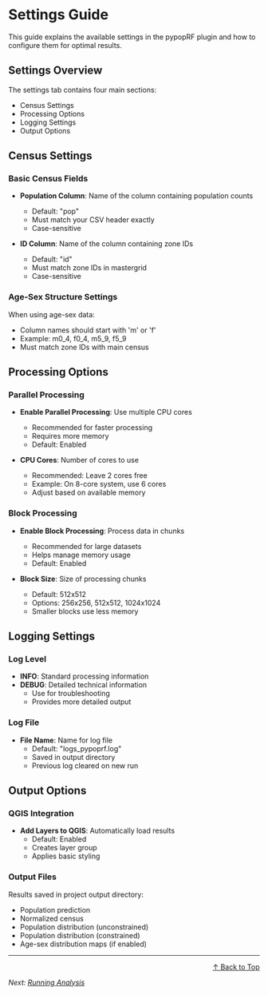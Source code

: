 # Settings Guide

This guide explains the available settings in the pypopRF plugin and how to configure them for optimal results.

## Settings Overview

The settings tab contains four main sections:

- Census Settings
- Processing Options
- Logging Settings
- Output Options

## Census Settings

### Basic Census Fields
- **Population Column**: Name of the column containing population counts
    - Default: "pop"
    - Must match your CSV header exactly
    - Case-sensitive

- **ID Column**: Name of the column containing zone IDs
    - Default: "id"
    - Must match zone IDs in mastergrid
    - Case-sensitive

### Age-Sex Structure Settings
When using age-sex data:

- Column names should start with 'm' or 'f'
- Example: m0_4, f0_4, m5_9, f5_9
- Must match zone IDs with main census

## Processing Options

### Parallel Processing
- **Enable Parallel Processing**: Use multiple CPU cores
    - Recommended for faster processing
    - Requires more memory
    - Default: Enabled

- **CPU Cores**: Number of cores to use
    - Recommended: Leave 2 cores free
    - Example: On 8-core system, use 6 cores
    - Adjust based on available memory

### Block Processing
- **Enable Block Processing**: Process data in chunks
    - Recommended for large datasets
    - Helps manage memory usage
    - Default: Enabled

- **Block Size**: Size of processing chunks
    - Default: 512x512
    - Options: 256x256, 512x512, 1024x1024
    - Smaller blocks use less memory

## Logging Settings

### Log Level
- **INFO**: Standard processing information
- **DEBUG**: Detailed technical information
    - Use for troubleshooting
    - Provides more detailed output

### Log File
- **File Name**: Name for log file
    - Default: "logs_pypoprf.log"
    - Saved in output directory
    - Previous log cleared on new run

## Output Options

### QGIS Integration
- **Add Layers to QGIS**: Automatically load results
    - Default: Enabled
    - Creates layer group
    - Applies basic styling

### Output Files
Results saved in project output directory:

  - Population prediction
  - Normalized census
  - Population distribution (unconstrained)
  - Population distribution (constrained)
  - Age-sex distribution maps (if enabled)

---

<div align="right">
  <a href="#top">↑ Back to Top</a>
</div>

*Next: [Running Analysis](running-analysis.md)*